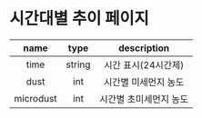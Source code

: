 # 시간대별 추이 페이지
|   name    |  type  |      description       |
| :-------: | :----: | :--------------------: |
|   time    | string |  시간 표시(24시간제)   |
|   dust    |  int   |  시간별 미세먼지 농도  |
| microdust |  int   | 시간별 초미세먼지 농도 |
